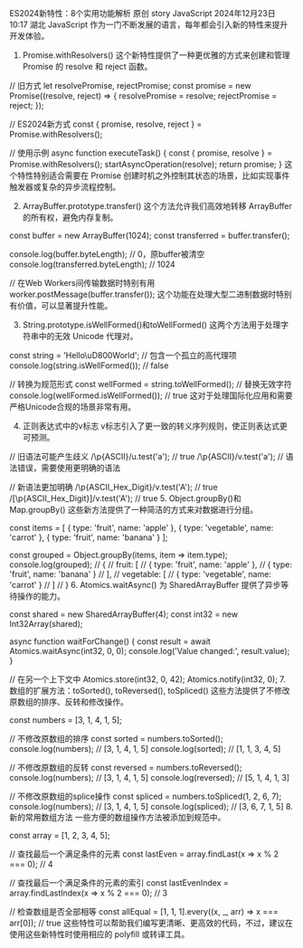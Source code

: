 ES2024新特性：8个实用功能解析
原创 story JavaScript
 2024年12月23日 10:17 湖北
JavaScript 作为一门不断发展的语言，每年都会引入新的特性来提升开发体验。

1. Promise.withResolvers()
这个新特性提供了一种更优雅的方式来创建和管理 Promise 的 resolve 和 reject 函数。

// 旧方式
let resolvePromise, rejectPromise;
const promise = new Promise((resolve, reject) => {
  resolvePromise = resolve;
  rejectPromise = reject;
});

// ES2024新方式
const { promise, resolve, reject } = Promise.withResolvers();

// 使用示例
async function executeTask() {
  const { promise, resolve } = Promise.withResolvers();
  startAsyncOperation(resolve);
  return promise;
}
这个特性特别适合需要在 Promise 创建时机之外控制其状态的场景，比如实现事件触发器或复杂的异步流程控制。

2. ArrayBuffer.prototype.transfer()
这个方法允许我们高效地转移 ArrayBuffer 的所有权，避免内存复制。

const buffer = new ArrayBuffer(1024);
const transferred = buffer.transfer();

console.log(buffer.byteLength); // 0，原buffer被清空
console.log(transferred.byteLength); // 1024

// 在Web Workers间传输数据时特别有用
worker.postMessage(buffer.transfer());
这个功能在处理大型二进制数据时特别有价值，可以显著提升性能。

3. String.prototype.isWellFormed()和toWellFormed()
这两个方法用于处理字符串中的无效 Unicode 代理对。

const string = 'Hello\uD800World'; // 包含一个孤立的高代理项
console.log(string.isWellFormed()); // false

// 转换为规范形式
const wellFormed = string.toWellFormed(); // 替换无效字符
console.log(wellFormed.isWellFormed()); // true
这对于处理国际化应用和需要严格Unicode合规的场景非常有用。

4. 正则表达式中的v标志
v标志引入了更一致的转义序列规则，使正则表达式更可预测。

// 旧语法可能产生歧义
/\p{ASCII}/u.test('a'); // true
/\p{ASCII}/v.test('a'); // 语法错误，需要使用更明确的语法

// 新语法更加明确
/\p{ASCII_Hex_Digit}/v.test('A'); // true
/[\p{ASCII_Hex_Digit}]/v.test('A'); // true
5. Object.groupBy()和Map.groupBy()
这些新方法提供了一种简洁的方式来对数据进行分组。

const items = [
  { type: 'fruit', name: 'apple' },
  { type: 'vegetable', name: 'carrot' },
  { type: 'fruit', name: 'banana' }
];

const grouped = Object.groupBy(items, item => item.type);
console.log(grouped);
// {
//   fruit: [
//     { type: 'fruit', name: 'apple' },
//     { type: 'fruit', name: 'banana' }
//   ],
//   vegetable: [
//     { type: 'vegetable', name: 'carrot' }
//   ]
// }
6. Atomics.waitAsync()
为 SharedArrayBuffer 提供了异步等待操作的能力。

const shared = new SharedArrayBuffer(4);
const int32 = new Int32Array(shared);

async function waitForChange() {
  const result = await Atomics.waitAsync(int32, 0, 0);
  console.log('Value changed:', result.value);
}

// 在另一个上下文中
Atomics.store(int32, 0, 42);
Atomics.notify(int32, 0);
7. 数组的扩展方法：toSorted(), toReversed(), toSpliced()
这些方法提供了不修改原数组的排序、反转和修改操作。

const numbers = [3, 1, 4, 1, 5];

// 不修改原数组的排序
const sorted = numbers.toSorted();
console.log(numbers); // [3, 1, 4, 1, 5]
console.log(sorted);  // [1, 1, 3, 4, 5]

// 不修改原数组的反转
const reversed = numbers.toReversed();
console.log(numbers); // [3, 1, 4, 1, 5]
console.log(reversed); // [5, 1, 4, 1, 3]

// 不修改原数组的splice操作
const spliced = numbers.toSpliced(1, 2, 6, 7);
console.log(numbers); // [3, 1, 4, 1, 5]
console.log(spliced); // [3, 6, 7, 1, 5]
8. 新的常用数组方法
一些方便的数组操作方法被添加到规范中。

const array = [1, 2, 3, 4, 5];

// 查找最后一个满足条件的元素
const lastEven = array.findLast(x => x % 2 === 0); // 4

// 查找最后一个满足条件的元素的索引
const lastEvenIndex = array.findLastIndex(x => x % 2 === 0); // 3

// 检查数组是否全部相等
const allEqual = [1, 1, 1].every((x, _, arr) => x === arr[0]); // true
这些特性可以帮助我们编写更清晰、更高效的代码，不过，建议在使用这些新特性时使用相应的 polyfill 或转译工具。